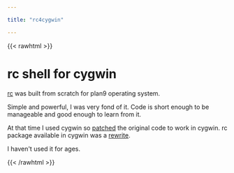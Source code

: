 ```yaml
---

title: "rc4cygwin"

---
```

{{< rawhtml >}}
            <h1>rc shell for cygwin</h1>
            <div class=body>
                <p><a href="https://en.wikipedia.org/wiki/Rc">rc</a> was built from scratch for plan9 operating system.</p>
            	<p>Simple and powerful, I was very fond of it. Code is short enough to be manageable and good enough to learn from it.</p>
            	<p>At that time I used cygwin so <a href="https://github.com/maqroll/rcshell4cygwin">patched</a> the original code to work in cygwin. rc package available in cygwin was a <a href="https://github.com/rakitzis/rc">rewrite</a>.</p>
            	<p>I haven't used it for ages.</p>
            </div>
            <div class=breaker></div>
            <div class=pad2y>
            </div>
{{< /rawhtml >}}        
